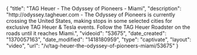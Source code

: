 {
    "title": "TAG Heuer - The Odyssey of Pioneers - Miami",
    "description": "http:\/\/odyssey.tagheuer.com - The Odyssey of Pioneers is currently crossing the United States, making stops in some selected cities for exclusive TAG Heuer & Tesla events. Follow the TAG Heuer Roadster on the roads until it reaches Miami.",
    "videoid": "53675",
    "date_created": "1370057163",
    "date_modified": "1418180959",
    "type": "captivate",
    "layout": "video",
    "url": "\/v\/tag-heuer-the-odyssey-of-pioneers-miami\/53675"
}